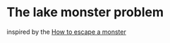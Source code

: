 # The lake monster problem

inspired by the [How to escape a monster](http://datagenetics.com/blog/october12013/index.html)
